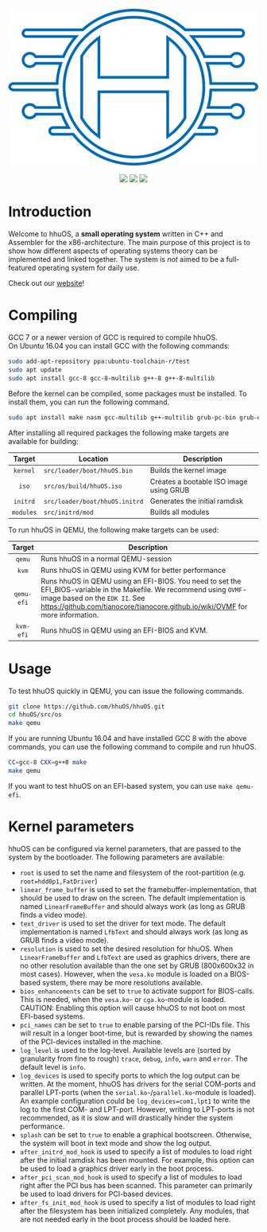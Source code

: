 <p align="center">
  <img src="media/logo/logo_v3.svg">
</p>

<p align="center">
  <a href="https://travis-ci.org/hhuOS/hhuOS"><img src="https://travis-ci.org/hhuOS/hhuOS.svg?branch=master"></a>
  <img src="https://img.shields.io/badge/license-GPL-orange.svg">
  <img src="https://img.shields.io/badge/C%2B%2B-17-blue.svg">
</p>

# Introduction

Welcome to hhuOS, a **small operating system** written in C++ and Assembler for the
x86-architecture. The main purpose of this project is to show how different
aspects of operating systems theory can be implemented and linked together.
The system is *not* aimed to be a full-featured operating system for daily use.

Check out our [website](https://hhuos.github.io)!

# Compiling

GCC 7 or a newer version of GCC is required to compile hhuOS.  
On Ubuntu 16.04 you can install GCC with the following commands:

```sh
sudo add-apt-repository ppa:ubuntu-toolchain-r/test
sudo apt update
sudo apt install gcc-8 gcc-8-multilib g++-8 g++-8-multilib
```

Before the kernel can be compiled, some packages must be installed. To install them, you can run the following command.

```sh
sudo apt install make nasm gcc-multilib g++-multilib grub-pc-bin grub-efi-ia32-bin mtools xorriso
```

After installing all required packages the following make targets are available for building:

| Target    | Location                       | Description                             |
|:---------:|--------------------------------|-----------------------------------------|
| `kernel`  | `src/loader/boot/hhuOS.bin`    | Builds the kernel image                 |
| `iso`     | `src/os/build/hhuOS.iso`       | Creates a bootable ISO image using GRUB |
| `initrd`  | `src/loader/boot/hhuOS.initrd` | Generates the initial ramdisk           |
| `modules` | `src/initrd/mod`               | Builds all modules                      |

To run hhuOS in QEMU, the following make targets can be used:

| Target    | Description                                                                                                                                                                                                                               |
|:---------:|-------------------------------------------------------------------------------------------------------------------------------------------------------------------------------------------------------------------------------------------|
| `qemu`    |  Runs hhuOS in a normal QEMU-session                                                                                                                                                                                                      |
| `kvm`     |  Runs hhuOS in QEMU using KVM for better performance                                                                                                                                                                                      |
| `qemu-efi`|  Runs hhuOS in QEMU using an EFI-BIOS. You need to set the EFI_BIOS-variable in the Makefile. We recommend using `OVMF`-image based on the `EDK II`. See https://github.com/tianocore/tianocore.github.io/wiki/OVMF for more information. |
| `kvm-efi` |  Runs hhuOS in QEMU using an EFI-BIOS and KVM.                                                                                                                                                                                            |


# Usage

To test hhuOS quickly in QEMU, you can issue the following commands.

```sh
git clone https://github.com/hhuOS/hhuOS.git
cd hhuOS/src/os
make qemu
```

If you are running  Ubuntu 16.04 and have installed GCC 8 with the above commands, you can use the following command to compile and run hhuOS.

```sh
CC=gcc-8 CXX=g++8 make
make qemu
```

If you want to test hhuOS on an EFI-based system, you can use `make qemu-efi`.

# Kernel parameters

hhuOS can be configured via kernel parameters, that are passed to the system by the bootloader. The following parameters are available:

- `root` is used to set the name and filesystem of the root-partition (e.g. `root=hdd0p1,FatDriver`)
- `linear_frame_buffer` is used to set the framebuffer-implementation, that should be used to draw on the screen. The default implementation is named `LinearFrameBuffer` and should always work (as long as GRUB finds a video mode).
- `text_driver` is used to set the driver for text mode. The default implementation is named `LfbText` and should always work (as long as GRUB finds a video mode).
- `resolution` is used to set the desired resolution for hhuOS. When `LinearFrameBuffer` and `LfbText` are used as graphics drivers, there are no other resolution available than the one set by GRUB (800x600x32 in most cases). However, when the `vesa.ko` module is loaded on a BIOS-based system, there may be more resolutions available.
- `bios_enhancements` can be set to `true` to activate support for BIOS-calls. This is needed, when the `vesa.ko`- or `cga.ko`-module is loaded. CAUTION: Enabling this option will cause hhuOS to not boot on most EFI-based systems.
- `pci_names` can be set to `true` to enable parsing of the PCI-IDs file. This will result in a longer boot-time, but is rewarded by showing the names of the PCI-devices installed in the machine.
- `log_level` is used to the log-level. Available levels are (sorted by granularity from fine to rough) `trace`, `debug`, `info`, `warn` and `error`. The default level is `info`.
- `log_devices` is used to specify ports to which the log output can be written. At the moment, hhuOS has drivers for the serial COM-ports and parallel LPT-ports (when the `serial.ko`-/`parallel.ko`-module is loaded). An example configuration could be `log_devices=com1,lpt1` to write the log to the first COM- and LPT-port. However, writing to LPT-ports is not recommended, as it is slow and will drastically hinder the system performance.
- `splash` can be set to `true` to enable a graphical bootscreen. Otherwise, the system will boot in text mode and show the log output.
- `after_initrd_mod_hook` is used to specify a list of modules to load right after the initial ramdisk has been mounted. For example, this option can be used to load a graphics driver early in the boot process.
- `after_pci_scan_mod_hook` is used to specify a list of modules to load right after the PCI bus has been scanned. This parameter can primarily be used to load drivers for PCI-based devices.
- `after_fs_init_mod_hook` is used to specify a list of modules to load right after the filesystem has been initialized completely. Any modules, that are not needed early in the boot process should be loaded here.
